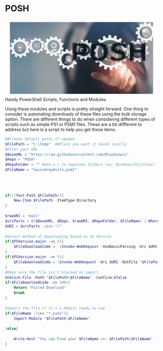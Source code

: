 # POSH
![ascreenshot](POSH.png)
Handy PowerShell Scripts, Functions and Modules


Using these modules and scripts is pretty straight forward.  One thing to consider is automating downloads of these files using the bulk storage option.  There are different things to do when considering different types of scripts such as simple PS1 or PSM1 files.  These are a bit diffferent to address but here is a script to help you get these items.

```powershell
##Create default paths if needed
$FilePath = "C:\Temp"  ##Place you want it Saved locally
#Enter your URL
$BaseURL = "https://raw.githubusercontent.com/BlazeLewis"
$Repo = "POSH"
$RepoFolder = "" #Use a / to separate folders (ex. Windows/Utilities)
$FileName = "SwissArmyKnife.psm1"




if(!(Test-Path $FilePath)){
    New-Item $FilePath -ItemType Directory
}

$rawURI = 'main'
$uriParts = @($BaseURL, $Repo, $rawURI, $RepoFolder, $FileName) | Where-Object { $_ -ne "" } 
$URI = $uriParts -join "/"

#Select method of downloading based on OS Version
if($PSVersion.major -eq 5){
    $FileDownloadCode =  (Invoke-WebRequest -UseBasicParsing -Uri $URI -OutFile "$FilePath\$FileName" -PassThru).statuscode
}
if($PSVersion.major -ne 5){
    $FileDownloadCode = (Invoke-WebRequest -Uri $URI -OutFile "$FilePath\$FileName" -PassThru).statuscode
}
#Make sure the file isn't blocked on import
Unblock-File -Path "$FilePath\$FileName" -Confirm:$false
if($FileDownloadCode -ne 200){
    Return "Failed Download"
    break
}

#Import the file if it's a Module ready to use
if($FileName -like "*.psm1"){
    Import-Module "$FilePath\$FileName"

}else{

    Write-Host "You can Find your $FileName in: $FilePath\$FileName"
}


